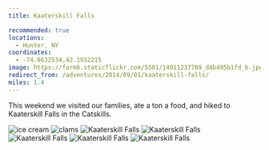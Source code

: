 ```yaml
---
title: Kaaterskill Falls

recommended: true
locations:
  - Hunter, NY
coordinates:
  - -74.0632534,42.1932215
image: https://farm6.staticflickr.com/5581/14911237709_d4b495b1fd_b.jpg
redirect_from: /adventures/2014/09/01/kaaterskill-falls/
miles: 1.4
---
```


This weekend we visited our families, ate a ton a food, and hiked to Kaaterskill Falls in the Catskills.

<div class="photos">

<img src="https://farm6.staticflickr.com/5583/15105119931_0602989c09_b.jpg" class="img-half" alt="ice cream">

<img src="https://farm6.staticflickr.com/5583/15108122215_f8147c0d99_b.jpg" class="img-half" alt="clams">

<img src="https://farm4.staticflickr.com/3852/15094931141_d1926efe18_b.jpg" alt="Kaaterskill Falls">

<img src="https://farm6.staticflickr.com/5567/15097927035_bc505ed365_b.jpg" class="img-half" alt="Kaaterskill Falls">

<img src="https://farm4.staticflickr.com/3911/15074906716_a4a5f73939_b.jpg" class="img-half" alt="Kaaterskill Falls">

<img src="https://farm6.staticflickr.com/5554/15097906595_014e0a79bc_b.jpg" class="img-half" alt="Kaaterskill Falls">

<img src="https://farm6.staticflickr.com/5581/14911237709_d4b495b1fd_b.jpg" class="img-half" alt="Kaaterskill Falls">
</div>
